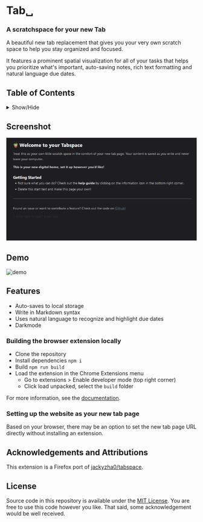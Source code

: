 # Tab␣

### A scratchspace for your new Tab

A beautiful new tab replacement that gives you your very own scratch space to help you stay organized and focused.

It features a prominent spatial visualization for all of your tasks that helps you prioritize what's important, auto-saving notes, rich text formatting and natural language due dates.

## Table of Contents

<details>
<summary>Show/Hide</summary>

- [Tab␣](#tab)
    - [A scratchspace for your new Tab](#a-scratchspace-for-your-new-tab)
  - [Table of Contents](#table-of-contents)
  - [Screenshot](#screenshot)
  - [Demo](#demo)
  - [Features](#features)
    - [Building the browser extension locally](#building-the-browser-extension-locally)
    - [Setting up the website as your new tab page](#setting-up-the-website-as-your-new-tab-page)
  - [Acknowledgements and Attributions](#acknowledgements-and-attributions)
  - [License](#license)

</details>

## Screenshot

![screenshot](screenshot.png)

## Demo

![demo](./demo.gif)

## Features

- Auto-saves to local storage
- Write in Markdown syntax
- Uses natural language to recognize and highlight due dates
- Darkmode

### Building the browser extension locally

- Clone the repository
- Install dependencies `npm i`
- Build `npm run build`
- Load the extension in the Chrome Extensions menu
  - Go to extensions > Enable developer mode (top right corner)
  - Click load unpacked, select the `build` folder

For more information, see the [documentation](https://developer.chrome.com/docs/extensions/mv3/getstarted/[official).

### Setting up the website as your new tab page

Based on your browser, there may be an option to set the new tab page URL directly without installing an extension.

## Acknowledgements and Attributions

This extension is a Firefox port of [jackyzha0/tabspace](https://github.com/jackyzha0/tabspace).

## License

Source code in this repository is available under the [MIT License](LICENSE). You are free to use this code however you like. That said, some acknowledgement would be well received.
